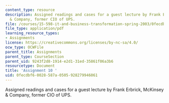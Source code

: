 ```yaml
---
content_type: resource
description: Assigned readings and cases for a guest lecture by Frank Erbrick, McKinsey
  & Company, former CIO of UPS.
file: /courses/15-598-it-and-business-transformation-spring-2003/0fecdbf60028587a0505928279946061_assignment9.pdf
file_type: application/pdf
learning_resource_types:
- Assignments
license: https://creativecommons.org/licenses/by-nc-sa/4.0/
ocw_type: OCWFile
parent_title: Assignments
parent_type: CourseSection
parent_uid: 9243f2d8-1914-e2d1-31ed-35861f06a3b6
resourcetype: Document
title: 'Assignment 10 '
uid: 0fecdbf6-0028-587a-0505-928279946061
---
```

Assigned readings and cases for a guest lecture by Frank Erbrick, McKinsey & Company, former CIO of UPS.